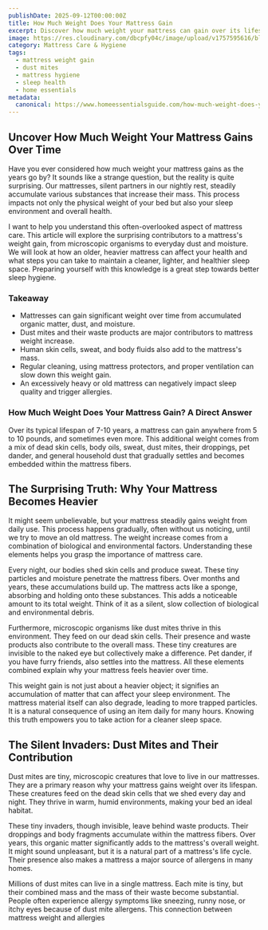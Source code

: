 ```yaml
---
publishDate: 2025-09-12T00:00:00Z
title: How Much Weight Does Your Mattress Gain
excerpt: Discover how much weight your mattress can gain over its lifespan from dust mites, skin cells, and moisture, impacting hygiene and sleep quality.
image: https://res.cloudinary.com/dbcpfy04c/image/upload/v1757595616/blog_image_1757595616_wbyccn.webp
category: Mattress Care & Hygiene
tags:
  - mattress weight gain
  - dust mites
  - mattress hygiene
  - sleep health
  - home essentials
metadata:
  canonical: https://www.homeessentialsguide.com/how-much-weight-does-your-mattress-gain
---
```


## Uncover How Much Weight Your Mattress Gains Over Time

Have you ever considered how much weight your mattress gains as the years go by? It sounds like a strange question, but the reality is quite surprising. Our mattresses, silent partners in our nightly rest, steadily accumulate various substances that increase their mass. This process impacts not only the physical weight of your bed but also your sleep environment and overall health.

I want to help you understand this often-overlooked aspect of mattress care. This article will explore the surprising contributors to a mattress's weight gain, from microscopic organisms to everyday dust and moisture. We will look at how an older, heavier mattress can affect your health and what steps you can take to maintain a cleaner, lighter, and healthier sleep space. Preparing yourself with this knowledge is a great step towards better sleep hygiene.

### Takeaway

*   Mattresses can gain significant weight over time from accumulated organic matter, dust, and moisture.
*   Dust mites and their waste products are major contributors to mattress weight increase.
*   Human skin cells, sweat, and body fluids also add to the mattress's mass.
*   Regular cleaning, using mattress protectors, and proper ventilation can slow down this weight gain.
*   An excessively heavy or old mattress can negatively impact sleep quality and trigger allergies.

### How Much Weight Does Your Mattress Gain? A Direct Answer

Over its typical lifespan of 7-10 years, a mattress can gain anywhere from 5 to 10 pounds, and sometimes even more. This additional weight comes from a mix of dead skin cells, body oils, sweat, dust mites, their droppings, pet dander, and general household dust that gradually settles and becomes embedded within the mattress fibers.

## The Surprising Truth: Why Your Mattress Becomes Heavier

It might seem unbelievable, but your mattress steadily gains weight from daily use. This process happens gradually, often without us noticing, until we try to move an old mattress. The weight increase comes from a combination of biological and environmental factors. Understanding these elements helps you grasp the importance of mattress care.

Every night, our bodies shed skin cells and produce sweat. These tiny particles and moisture penetrate the mattress fibers. Over months and years, these accumulations build up. The mattress acts like a sponge, absorbing and holding onto these substances. This adds a noticeable amount to its total weight. Think of it as a silent, slow collection of biological and environmental debris.

Furthermore, microscopic organisms like dust mites thrive in this environment. They feed on our dead skin cells. Their presence and waste products also contribute to the overall mass. These tiny creatures are invisible to the naked eye but collectively make a difference. Pet dander, if you have furry friends, also settles into the mattress. All these elements combined explain why your mattress feels heavier over time.

This weight gain is not just about a heavier object; it signifies an accumulation of matter that can affect your sleep environment. The mattress material itself can also degrade, leading to more trapped particles. It is a natural consequence of using an item daily for many hours. Knowing this truth empowers you to take action for a cleaner sleep space.

## The Silent Invaders: Dust Mites and Their Contribution

Dust mites are tiny, microscopic creatures that love to live in our mattresses. They are a primary reason why your mattress gains weight over its lifespan. These creatures feed on the dead skin cells that we shed every day and night. They thrive in warm, humid environments, making your bed an ideal habitat.

These tiny invaders, though invisible, leave behind waste products. Their droppings and body fragments accumulate within the mattress fibers. Over years, this organic matter significantly adds to the mattress's overall weight. It might sound unpleasant, but it is a natural part of a mattress's life cycle. Their presence also makes a mattress a major source of allergens in many homes.

Millions of dust mites can live in a single mattress. Each mite is tiny, but their combined mass and the mass of their waste become substantial. People often experience allergy symptoms like sneezing, runny nose, or itchy eyes because of dust mite allergens. This connection between mattress weight and allergies
